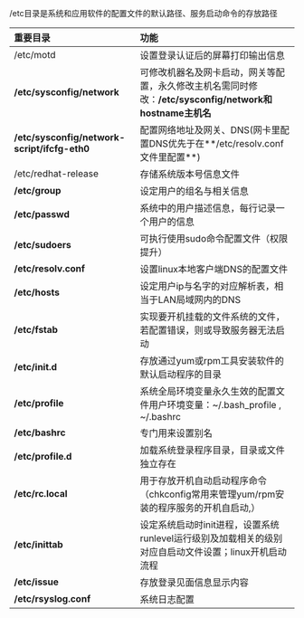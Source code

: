 /etc目录是系统和应用软件的配置文件的默认路径、服务启动命令的存放路径

| 重要目录 | 功能 |
| :--- | :--- |
| /etc/motd | 设置登录认证后的屏幕打印输出信息 |
| **/etc/sysconfig/network** | 可修改机器名及网卡启动，网关等配置，永久修改主机名需同时修改：**/etc/sysconfig/network和hostname主机名** |
| **/etc/sysconfig/network-script/ifcfg-eth0** | 配置网络地址及网关、DNS\(网卡里配置DNS优先于在**/etc/resolv.conf文件里配置**\) |
| /etc/redhat-release | 存储系统版本号信息文件 |
| **/etc/group** | 设定用户的组名与相关信息 |
| **/etc/passwd** | 系统中的用户描述信息，每行记录一个用户的信息 |
| **/etc/sudoers** | 可执行使用sudo命令配置文件（权限提升） |
| **/etc/resolv.conf** | 设置linux本地客户端DNS的配置文件 |
| **/etc/hosts** | 设定用户ip与名字的对应解析表，相当于LAN局域网内的DNS |
| **/etc/fstab** | 实现要开机挂载的文件系统的文件，若配置错误，则或导致服务器无法启动 |
| **/etc/init.d** | 存放通过yum或rpm工具安装软件的默认启动程序的目录 |
| **/etc/profile** | 系统全局环境变量永久生效的配置文件用户环境变量：~/.bash\_profile , ~/.bashrc |
| **/etc/bashrc** | 专门用来设置别名 |
| **/etc/profile.d** | 加载系统登录程序目录，目录或文件独立存在 |
| **/etc/rc.local** | 用于存放开机自动启动程序命令（chkconfig常用来管理yum/rpm安装的程序服务的开机自启动,） |
| **/etc/inittab** | 设定系统启动时init进程，设置系统runlevel运行级别及加载相关的级别对应自启动文件设置；linux开机启动流程 |
| **/etc/issue** | 存放登录见面信息显示内容 |
| **/etc/rsyslog.conf** | 系统日志配置 |



